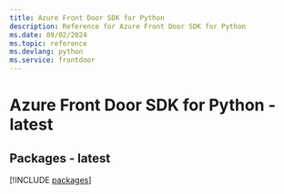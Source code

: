 ```yaml
---
title: Azure Front Door SDK for Python
description: Reference for Azure Front Door SDK for Python
ms.date: 09/02/2024
ms.topic: reference
ms.devlang: python
ms.service: frontdoor
---
```

# Azure Front Door SDK for Python - latest
## Packages - latest
[!INCLUDE [packages](front-door-index.md)]